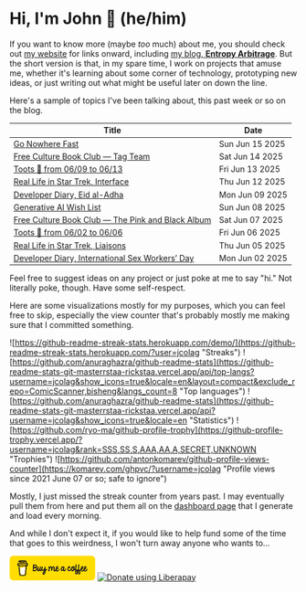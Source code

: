 # Hi, I'm John 👋 (he/him)

If you want to know more (maybe *too* much) about me, you should check out [my website](https://john.colagioia.net/) for links onward, including [my blog, **Entropy Arbitrage**](https://john.colagioia.net/blog).  But the short version is that, in my spare time, I work on projects that amuse me, whether it's learning about some corner of technology, prototyping new ideas, or just writing out what might be useful later on down the line.

Here's a sample of topics I've been talking about, this past week or so on the blog.

|Title|Date|
|-----|-------|
|[Go Nowhere Fast](https://john.colagioia.net/blog/2025/06/15/go-nowhere-fast.html)|Sun Jun 15 2025|
|[Free Culture Book Club — Tag Team](https://john.colagioia.net/blog/2025/06/14/tag-team.html)|Sat Jun 14 2025|
|[Toots 🦣 from 06/09 to 06/13](https://john.colagioia.net/blog/2025/06/13/week.html)|Fri Jun 13 2025|
|[Real Life in Star Trek, Interface](https://john.colagioia.net/blog/2025/06/12/interface.html)|Thu Jun 12 2025|
|[Developer Diary, Eid al-Adha](https://john.colagioia.net/blog/2025/06/09/adha.html)|Mon Jun 09 2025|
|[Generative AI Wish List](https://john.colagioia.net/blog/2025/06/08/ai-wish-list.html)|Sun Jun 08 2025|
|[Free Culture Book Club — The Pink and Black Album](https://john.colagioia.net/blog/2025/06/07/pink-black.html)|Sat Jun 07 2025|
|[Toots 🦣 from 06/02 to 06/06](https://john.colagioia.net/blog/2025/06/06/week.html)|Fri Jun 06 2025|
|[Real Life in Star Trek, Liaisons](https://john.colagioia.net/blog/2025/06/05/liaisons.html)|Thu Jun 05 2025|
|[Developer Diary, International Sex Workers’ Day](https://john.colagioia.net/blog/2025/06/02/sex-workers.html)|Mon Jun 02 2025|

Feel free to suggest ideas on any project or just poke at me to say "hi." Not literally poke, though. Have some self-respect.

Here are some visualizations mostly for my purposes, which you can feel free to skip, especially the view counter that's probably mostly me making sure that I committed something.

![https://github-readme-streak-stats.herokuapp.com/demo/](https://github-readme-streak-stats.herokuapp.com/?user=jcolag "Streaks")
![https://github.com/anuraghazra/github-readme-stats](https://github-readme-stats-git-masterrstaa-rickstaa.vercel.app/api/top-langs?username=jcolag&show_icons=true&locale=en&layout=compact&exclude_repo=ComicScanner,bisheng&langs_count=8 "Top languages")
![https://github.com/anuraghazra/github-readme-stats](https://github-readme-stats-git-masterrstaa-rickstaa.vercel.app/api?username=jcolag&show_icons=true&locale=en "Statistics")
![https://github.com/ryo-ma/github-profile-trophy](https://github-profile-trophy.vercel.app/?username=jcolag&rank=SSS,SS,S,AAA,AA,A,SECRET,UNKNOWN "Trophies")
![https://github.com/antonkomarev/github-profile-views-counter](https://komarev.com/ghpvc/?username=jcolag "Profile views since 2021 June 07 or so; safe to ignore")

Mostly, I just missed the streak counter from years past.  I may eventually pull them from here and put them all on the [dashboard page](https://github.com/jcolag/dash) that I generate and load every morning.

And while I don't expect it, if you would like to help fund some of the time that goes to this weirdness, I won't turn away anyone who wants to...

[<img src="images/default-yellow.png" alt="Buy Me a Coffee" width="150px"/>](https://www.buymeacoffee.com/jcolag)
<a href="https://liberapay.com/jcolag/donate"><img alt="Donate using Liberapay" src="https://liberapay.com/assets/widgets/donate.svg"></a>
